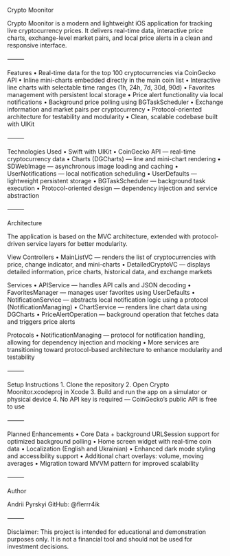 Crypto Moonitor

Crypto Moonitor is a modern and lightweight iOS application for tracking live cryptocurrency prices. It delivers real-time data, interactive price charts, exchange-level market pairs, and local price alerts in a clean and responsive interface.

⸻

Features
	•	Real-time data for the top 100 cryptocurrencies via CoinGecko API
	•	Inline mini-charts embedded directly in the main coin list
	•	Interactive line charts with selectable time ranges (1h, 24h, 7d, 30d, 90d)
	•	Favorites management with persistent local storage
	•	Price alert functionality via local notifications
	•	Background price polling using BGTaskScheduler
	•	Exchange information and market pairs per cryptocurrency
	•	Protocol-oriented architecture for testability and modularity
	•	Clean, scalable codebase built with UIKit

⸻

Technologies Used
	•	Swift with UIKit
	•	CoinGecko API — real-time cryptocurrency data
	•	Charts (DGCharts) — line and mini-chart rendering
	•	SDWebImage — asynchronous image loading and caching
	•	UserNotifications — local notification scheduling
	•	UserDefaults — lightweight persistent storage
	•	BGTaskScheduler — background task execution
	•	Protocol-oriented design — dependency injection and service abstraction

⸻

Architecture

The application is based on the MVC architecture, extended with protocol-driven service layers for better modularity.

View Controllers
	•	MainListVC — renders the list of cryptocurrencies with price, change indicator, and mini-charts
	•	DetailedCryptoVC — displays detailed information, price charts, historical data, and exchange markets

Services
	•	APIService — handles API calls and JSON decoding
	•	FavoritesManager — manages user favorites using UserDefaults
	•	NotificationService — abstracts local notification logic using a protocol (NotificationManaging)
	•	ChartService — renders line chart data using DGCharts
	•	PriceAlertOperation — background operation that fetches data and triggers price alerts

Protocols
	•	NotificationManaging — protocol for notification handling, allowing for dependency injection and mocking
	•	More services are transitioning toward protocol-based architecture to enhance modularity and testability

⸻

Setup Instructions
	1.	Clone the repository
	2.	Open Crypto Moonitor.xcodeproj in Xcode
	3.	Build and run the app on a simulator or physical device
	4.	No API key is required — CoinGecko’s public API is free to use

⸻

Planned Enhancements
	•	Core Data + background URLSession support for optimized background polling
	•	Home screen widget with real-time coin data
	•	Localization (English and Ukrainian)
	•	Enhanced dark mode styling and accessibility support
	•	Additional chart overlays: volume, moving averages
	•	Migration toward MVVM pattern for improved scalability

⸻

Author

Andrii Pyrskyi
GitHub: @flerrr4ik

⸻

Disclaimer: This project is intended for educational and demonstration purposes only. It is not a financial tool and should not be used for investment decisions.

